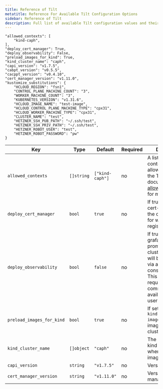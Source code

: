 ```yaml
---
title: Reference of Tilt
metatitle: Reference For Available Tilt Configuration Options
sidebar: Reference of Tilt
description: Full list of available Tilt configuration values and their description.
---
```


```
"allowed_contexts": [
    "kind-caph",
],
"deploy_cert_manager": True,
"deploy_observability": False,
"preload_images_for_kind": True,
"kind_cluster_name": "caph",
"capi_version": "v1.7.5",
"cabpt_version": "v0.5.5",
"cacppt_version": "v0.4.10",
"cert_manager_version": "v1.11.0",
"kustomize_substitutions": {
    "HCLOUD_REGION": "fsn1",
    "CONTROL_PLANE_MACHINE_COUNT": "3",
    "WORKER_MACHINE_COUNT": "3",
    "KUBERNETES_VERSION": "v1.31.6",
    "HCLOUD_IMAGE_NAME": "test-image",
    "HCLOUD_CONTROL_PLANE_MACHINE_TYPE": "cpx31",
    "HCLOUD_WORKER_MACHINE_TYPE": "cpx31",
    "CLUSTER_NAME": "test",
    "HETZNER_SSH_PUB_PATH": "~/.ssh/test",
    "HETZNER_SSH_PRIV_PATH": "~/.ssh/test",
    "HETZNER_ROBOT_USER": "test",
    "HETZNER_ROBOT_PASSWORD": "pw"
}
```

| Key                       | Type       | Default         | Required | Description                                                                                                                                                                                                           |
| ------------------------- | ---------- | --------------- | -------- | --------------------------------------------------------------------------------------------------------------------------------------------------------------------------------------------------------------------- |
| `allowed_contexts`        | `[]string` | `["kind-caph"]` | no       | A list of kubeconfig contexts Tilt is allowed to use. See the Tilt documentation on [allow_k8s_contexts](https://docs.tilt.dev/api.html#api.allow_k8s_contexts) for more details                                      |
| `deploy_cert_manager`     | `bool`     | `true`          | no       | If true, deploys cert-manager into the cluster for use for webhook registration                                                                                                                                       |
| `deploy_observability`    | `bool`     | `false`         | no       | If true, installs grafana, loki and promtail in the dev cluster. Grafana UI will be accessible via a link in the tilt console. Important! This feature requires the `helm` command to be available in the user's path |
| `preload_images_for_kind` | `bool`     | `true`          | no       | If set to true, uses `kind load docker-image` to preload images into a kind cluster                                                                                                                                   |
| `kind_cluster_name`       | `[]object` | `"caph"`        | no       | The name of the kind cluster to use when preloading images                                                                                                                                                            |
| `capi_version`            | `string`   | `"v1.7.5"`      | no       | Version of CAPI                                                                                                                                                                                                       |
| `cert_manager_version`    | `string`   | `"v1.11.0"`     | no       | Version of cert manager                                                                                                                                                                                               |
